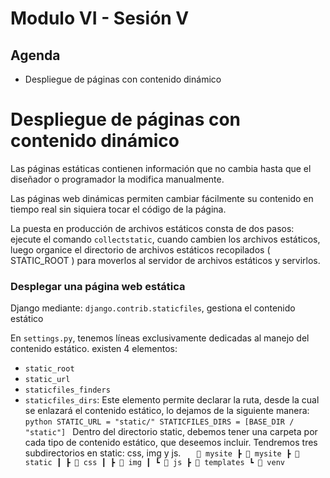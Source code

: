 # Modulo VI - Sesión V

## Agenda

- Despliegue de páginas con contenido dinámico

# Despliegue de páginas con contenido dinámico

Las páginas estáticas contienen información que no cambia hasta que el diseñador o programador la modifica manualmente.

Las páginas web dinámicas permiten cambiar fácilmente su contenido en tiempo real sin siquiera tocar el código de la página.

La puesta en producción de archivos estáticos consta de dos pasos: ejecute el comando `collectstatic`, cuando cambien los archivos estáticos, luego organice el directorio de archivos estáticos recopilados ( STATIC_ROOT ) para moverlos al servidor de archivos estáticos y servirlos.

### Desplegar una página web estática

Django mediante: `django.contrib.staticfiles`, gestiona el contenido estático

En `settings.py`, tenemos líneas exclusivamente dedicadas al manejo del contenido estático. existen 4 elementos:

- `static_root`
- `static_url`
- `staticfiles_finders`
- `staticfiles_dirs`: Este elemento permite declarar la ruta, desde la cual se enlazará el contenido estático, lo dejamos de la siguiente manera:
  `python
    STATIC_URL = "static/"
    STATICFILES_DIRS = [BASE_DIR / "static"]
    `
  Dentro del directorio static, debemos tener una carpeta por cada tipo de contenido estático, que deseemos incluir. Tendremos tres subdirectorios en static: css, img y js.
  `    📂 mysite
    ┣ 📂 mysite
    ┣ 📂 static
    ┃ ┣ 📂 css
    ┃ ┣ 📂 img
    ┃ ┗ 📂 js
    ┣ 📂 templates
    ┗ 📂 venv
   `
